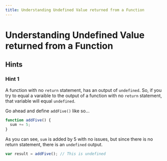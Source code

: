```yaml
---
title: Understanding Undefined Value returned from a Function
---
```

# Understanding Undefined Value returned from a Function

## Hints

### Hint 1
A function with no `return` statement, has an output of `undefined`. So, if you try to equal a varaible to the output of a function with no `return` statement, that variable will equal `undefined`.

Go ahead and define `addFive()` like so...

```javascript
function addFive() {
  sum += 5;
}
```
As you can see, `sum` is added by 5 with no issues, but since there is no return statement, there is an `undefined` output.

```javascript
var result = addFive(); // This is undefined
```
